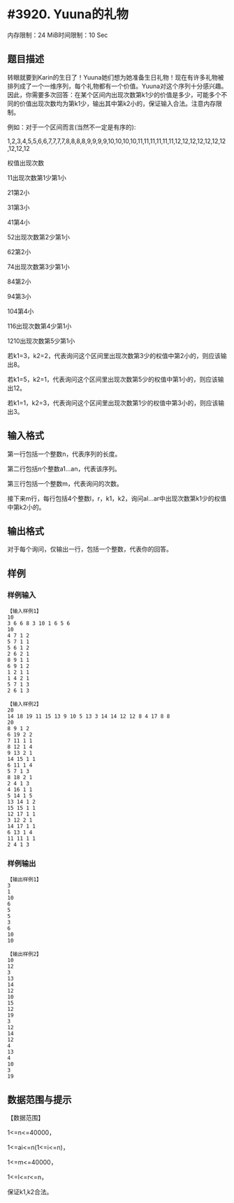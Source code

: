 # #3920. Yuuna的礼物

内存限制：24 MiB时间限制：10 Sec

## 题目描述

转眼就要到Karin的生日了！Yuuna她们想为她准备生日礼物！现在有许多礼物被排列成了一个一维序列，每个礼物都有一个价值。Yuuna对这个序列十分感兴趣。因此，你需要多次回答：在某个区间内出现次数第k1少的价值是多少，可能多个不同的价值出现次数均为第k1少，输出其中第k2小的，保证输入合法。注意内存限制。

例如：对于一个区间而言(当然不一定是有序的):

1,2,3,4,5,5,6,6,7,7,7,7,8,8,8,8,9,9,9,9,10,10,10,10,11,11,11,11,11,11,12,12,12,12,12,12,12,12,12,12

权值出现次数

11出现次数第1少第1小

21第2小

31第3小

41第4小

52出现次数第2少第1小

62第2小

74出现次数第3少第1小

84第2小

94第3小

104第4小

116出现次数第4少第1小

1210出现次数第5少第1小

若k1=3，k2=2，代表询问这个区间里出现次数第3少的权值中第2小的，则应该输出8。

若k1=5，k2=1，代表询问这个区间里出现次数第5少的权值中第1小的，则应该输出12。

若k1=1，k2=3，代表询问这个区间里出现次数第1少的权值中第3小的，则应该输出3。

## 输入格式

第一行包括一个整数n，代表序列的长度。

第二行包括n个整数a1...an，代表该序列。

第三行包括一个整数m，代表询问的次数。

接下来m行，每行包括4个整数l，r，k1，k2，询问al...ar中出现次数第k1少的权值中第k2小的。

## 输出格式

对于每个询问，仅输出一行，包括一个整数，代表你的回答。

## 样例

### 样例输入

    
    【输入样例1】
    10
    3 6 6 8 3 10 1 6 5 6
    10
    4 7 1 2
    5 7 1 1
    5 6 1 2
    2 6 2 1
    8 9 1 1
    6 9 1 2
    1 2 1 1
    1 4 2 1
    5 7 1 3
    2 6 1 3
    
    【输入样例2】
    20
    14 18 19 11 15 13 9 10 5 13 3 14 14 12 12 8 4 17 8 8
    20
    8 9 1 2
    6 19 2 2
    7 11 1 1
    8 12 1 4
    9 13 2 1
    14 15 1 1
    6 11 1 4
    5 7 1 3
    8 18 2 1
    2 4 1 3
    4 16 1 1
    5 14 1 5
    13 14 1 2
    15 15 1 1
    12 17 1 1
    3 12 2 1
    14 17 1 1
    6 13 1 4
    11 11 1 1
    2 4 1 3
    

### 样例输出

    
    【输出样例1】
    3
    1
    10
    6
    5
    5
    3
    6
    10
    10
    
    【输出样例2】
    10
    12
    3
    13
    14
    12
    10
    15
    12
    19
    3
    12
    14
    12
    4
    13
    4
    10
    3
    19
    

## 数据范围与提示

【数据范围】

1<=n<=40000，

1<=ai<=n(1<=i<=n)，

1<=m<=40000，

1<=l<=r<=n，

保证k1,k2合法。
